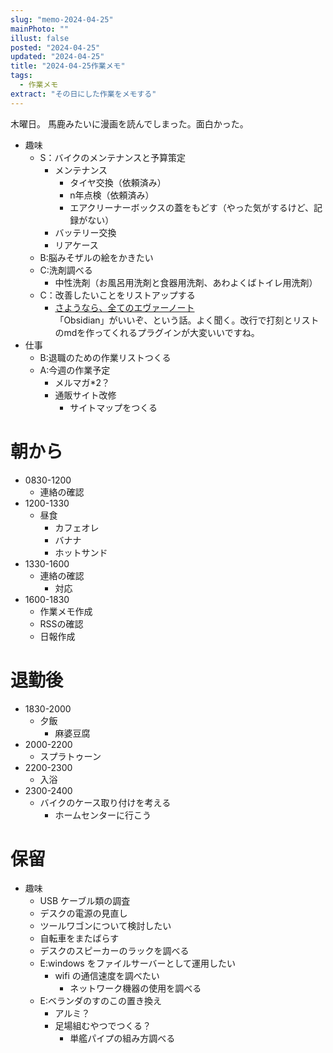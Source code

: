```yaml
---
slug: "memo-2024-04-25"
mainPhoto: ""
illust: false
posted: "2024-04-25"
updated: "2024-04-25"
title: "2024-04-25作業メモ"
tags:
  - 作業メモ
extract: "その日にした作業をメモする"
---
```


木曜日。
馬鹿みたいに漫画を読んでしまった。面白かった。

- 趣味
  - S：バイクのメンテナンスと予算策定
    - メンテナンス
      - タイヤ交換（依頼済み）
      - n年点検（依頼済み）
      - エアクリーナーボックスの蓋をもどす（やった気がするけど、記録がない）
    - バッテリー交換
    - リアケース
  - B:脳みそザルの絵をかきたい
  - C:洗剤調べる
    - 中性洗剤（お風呂用洗剤と食器用洗剤、あわよくばトイレ用洗剤）
  - C：改善したいことをリストアップする 
    - [さようなら、全てのエヴァーノート](https://honeshabri.hatenablog.com/entry/Evernote_to_Obsidian)  
  「Obsidian」がいいぞ、という話。よく聞く。改行で打刻とリストのmdを作ってくれるプラグインが大変いいですね。
- 仕事
  - B:退職のための作業リストつくる
  - A:今週の作業予定
    - メルマガ*2？
    - 通販サイト改修
      - サイトマップをつくる

# 朝から

- 0830-1200
  - 連絡の確認
- 1200-1330
  - 昼食
    - カフェオレ
    - バナナ
    - ホットサンド
- 1330-1600
  - 連絡の確認
    - 対応
- 1600-1830
  - 作業メモ作成
  - RSSの確認
  - 日報作成


# 退勤後

- 1830-2000
  - 夕飯
    - 麻婆豆腐
- 2000-2200
  - スプラトゥーン
- 2200-2300
  - 入浴
- 2300-2400
  - バイクのケース取り付けを考える
    - ホームセンターに行こう
    

# 保留

- 趣味
  - USB ケーブル類の調査
  - デスクの電源の見直し
  - ツールワゴンについて検討したい
  - 自転車をまたばらす
  - デスクのスピーカーのラックを調べる
  - E:windows をファイルサーバーとして運用したい
    - wifi の通信速度を調べたい
      - ネットワーク機器の使用を調べる
  - E:ベランダのすのこの置き換え
    - アルミ？
    - 足場組むやつでつくる？
      - 単艦パイプの組み方調べる
